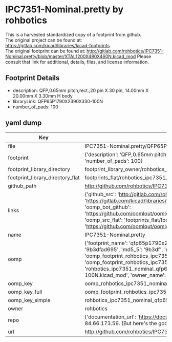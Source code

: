 # IPC7351-Nominal.pretty by rohbotics  
This is a harvested standardized copy of a footprint from github.  
The original project can be found at:  
https://gitlab.com/kicad/libraries/kicad-footprints  
The original footprint can be found at:
http://gitlab.com/rohbotics/IPC7351-Nominal.pretty/blob/master/XTAL1200X480X460N.kicad_mod
Please consult that link for additional, details, files, and license information.  
## Footprint Details
* description: QFP,0.65mm pitch,rect.;20 pin X 30 pin, 14.00mm X 20.00mm X 3.30mm H body  
* libraryLink: QFP65P1790X2390X330-100N  
* number_of_pads: 100  
## yaml dump  
| Key | Value |  
| --- | --- |  
| file | IPC7351-Nominal.pretty/QFP65P1790X2390X330-100N.kicad_mod |  
| footprint | {'description': 'QFP,0.65mm pitch,rect.;20 pin X 30 pin, 14.00mm X 20.00mm X 3.30mm H body', 'libraryLink': 'QFP65P1790X2390X330-100N', 'number_of_pads': 100} |  
| footprint_library_directory | footprint_library_owner/rohbotics_IPC7351-Nominal.pretty |  
| footprint_library_directory_flat | footprints_flat/rohbotics_ipc7351_nominal_qfp65p1790x2390x330_100n/working |  
| github_path | http://github.com/rohbotics/IPC7351-Nominal.pretty/blob/master/QFP65P1790X2390X330-100N.kicad_mod |  
| links | {'github_src': 'http://gitlab.com/rohbotics/IPC7351-Nominal.pretty/blob/master/XTAL1200X480X460N.kicad_mod', 'github_src_repo': 'https://gitlab.com/kicad/libraries/kicad-footprints', 'oomp_bot': 'footprints/rohbotics_ipc7351_nominal_qfp65p1790x2390x330_100n/working', 'oomp_bot_github': 'https://github.com/oomlout/oomlout_oomp_footprint_bot/tree/main/footprints/rohbotics_ipc7351_nominal_qfp65p1790x2390x330_100n/working', 'oomp_src_flat': 'footprints_flat/footprints_flat/rohbotics_ipc7351_nominal_qfp65p1790x2390x330_100n/working', 'oomp_src_flat_github': 'https://github.com/oomlout/oomlout_oomp_footprint_src/tree/main/footprints_flat/rohbotics_ipc7351_nominal_qfp65p1790x2390x330_100n/working'} |  
| name | IPC7351-Nominal.pretty |  
| oomp | {'footprint_name': 'qfp65p1790x2390x330_100n', 'library_name': 'ipc7351_nominal', 'md5': '9b3dfad6954e56e5c5d4e1da2497f93d', 'md5_10': '9b3dfad695', 'md5_5': '9b3df', 'md5_6': '9b3dfa', 'oomp_key': 'oomp_rohbotics_ipc7351_nominal_qfp65p1790x2390x330_100n', 'oomp_key_extra': 'oomp_footprint_rohbotics_ipc7351_nominal_qfp65p1790x2390x330_100n', 'oomp_key_full': 'oomp_footprint_rohbotics_ipc7351_nominal_qfp65p1790x2390x330_100n_9b3dfa', 'oomp_key_simple': 'rohbotics_ipc7351_nominal_qfp65p1790x2390x330_100n', 'original_filename': 'IPC7351-Nominal.pretty/QFP65P1790X2390X330-100N.kicad_mod', 'owner_name': 'rohbotics'} |  
| oomp_key | oomp_rohbotics_ipc7351_nominal_qfp65p1790x2390x330_100n |  
| oomp_key_full | oomp_footprint_rohbotics_ipc7351_nominal_qfp65p1790x2390x330_100n |  
| oomp_key_simple | rohbotics_ipc7351_nominal_qfp65p1790x2390x330_100n |  
| owner | rohbotics |  
| repo | {'documentation_url': 'https://docs.github.com/rest/overview/resources-in-the-rest-api#rate-limiting', 'message': "API rate limit exceeded for 84.66.173.59. (But here's the good news: Authenticated requests get a higher rate limit. Check out the documentation for more details.)"} |  
| url | http://github.com/rohbotics/IPC7351-Nominal.pretty |  

